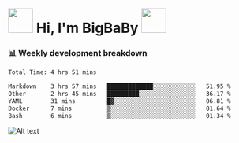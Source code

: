 <!-- Title -->
<h1>
    <img src="https://media.tenor.com/TlyRveJkgo4AAAAi/cloud-cloud-strife.gif" width="50"/>
    Hi, I'm BigBaBy
    <img src="https://media.tenor.com/TlyRveJkgo4AAAAi/cloud-cloud-strife.gif" width="50"/>
</h1>

<h3> 📊 Weekly development breakdown </h3>
<!-- waka-readme-stats -->

<!--START_SECTION:waka-->

```txt
Total Time: 4 hrs 51 mins

Markdown    3 hrs 57 mins   █████████████░░░░░░░░░░░░   51.95 %
Other       2 hrs 45 mins   █████████░░░░░░░░░░░░░░░░   36.17 %
YAML        31 mins         █▓░░░░░░░░░░░░░░░░░░░░░░░   06.81 %
Docker      7 mins          ▒░░░░░░░░░░░░░░░░░░░░░░░░   01.64 %
Bash        6 mins          ▒░░░░░░░░░░░░░░░░░░░░░░░░   01.34 %
```

<!--END_SECTION:waka-->

![Alt text](https://spotify-recently-played-readme.vercel.app/api?user=21b7yx6vkj66csord5swswvza&count=10&width=1000)
